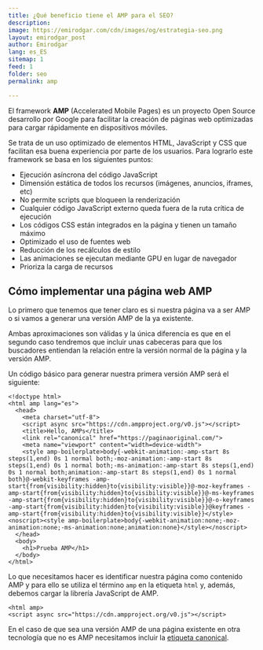 ```yaml
---
title: ¿Qué beneficio tiene el AMP para el SEO?
description: 
image: https://emirodgar.com/cdn/images/og/estrategia-seo.png
layout: emirodgar_post
author: Emirodgar
lang: es_ES
sitemap: 1
feed: 1
folder: seo
permalink: amp

--- 
```


El framework **AMP** (Accelerated Mobile Pages) es un proyecto Open Source desarrollo por Google para facilitar la creación de páginas web optimizadas para cargar rápidamente en dispositivos móviles.

Se trata de un uso optimizado de elementos HTML, JavaScript y CSS que facilitan esa buena experiencia por parte de los usuarios. Para lograrlo este framework se basa en los siguientes puntos:

- Ejecución asíncrona del código JavaScript
- Dimensión estática de todos los recursos (imágenes, anuncios, iframes, etc)
- No permite scripts que bloqueen la renderización
- Cualquier código JavaScript externo queda fuera de la ruta crítica de ejecución
- Los códigos CSS están integrados en la página y tienen un tamaño máximo
- Optimizado el uso de fuentes web
- Reducción de los recálculos de estilo
- Las animaciones se ejecutan mediante GPU en lugar de navegador
- Prioriza la carga de recursos

## Cómo implementar una página web AMP

Lo primero que tenemos que tener claro es si nuestra página va a ser AMP o si vamos a generar una versión AMP de la ya existente. 

Ambas aproximaciones son válidas y la única diferencia es que en el segundo caso tendremos que incluir unas cabeceras para que los buscadores entiendan la relación entre la versión normal de la página y la versión AMP.

Un código básico para generar nuestra primera versión AMP será el siguiente:

    <!doctype html>
    <html amp lang="es">
      <head>
        <meta charset="utf-8">
        <script async src="https://cdn.ampproject.org/v0.js"></script>
        <title>Hello, AMPs</title>
        <link rel="canonical" href="https://paginaoriginal.com/">
        <meta name="viewport" content="width=device-width">
        <style amp-boilerplate>body{-webkit-animation:-amp-start 8s steps(1,end) 0s 1 normal both;-moz-animation:-amp-start 8s steps(1,end) 0s 1 normal both;-ms-animation:-amp-start 8s steps(1,end) 0s 1 normal both;animation:-amp-start 8s steps(1,end) 0s 1 normal both}@-webkit-keyframes -amp-start{from{visibility:hidden}to{visibility:visible}}@-moz-keyframes -amp-start{from{visibility:hidden}to{visibility:visible}}@-ms-keyframes -amp-start{from{visibility:hidden}to{visibility:visible}}@-o-keyframes -amp-start{from{visibility:hidden}to{visibility:visible}}@keyframes -amp-start{from{visibility:hidden}to{visibility:visible}}</style><noscript><style amp-boilerplate>body{-webkit-animation:none;-moz-animation:none;-ms-animation:none;animation:none}</style></noscript>
      </head>
      <body>
        <h1>Prueba AMP</h1>
      </body>
    </html>

Lo que necesitamos hacer es identificar nuestra página como contenido AMP y para ello se utiliza el término `amp` en la etiqueta `html` y, además, debemos cargar la librería JavaScript de AMP.

    <html amp>
    <script async src="https://cdn.ampproject.org/v0.js"></script>

En el caso de que sea una versión AMP de una página existente en otra tecnología que no es AMP necesitamos incluir la [etiqueta canonical](https://emirodgar.com/etiqueta-canonica).

<link rel="canonical" href="https://paginaoriginal.com/">
<!--stackedit_data:
eyJoaXN0b3J5IjpbODQ5NDkyOTk3LC0xMzgwNzYyNDg0XX0=
-->